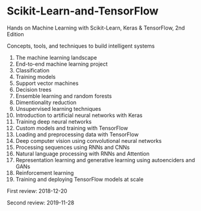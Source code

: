# Scikit-Learn-and-TensorFlow

Hands on Machine Learning with Scikit-Learn, Keras & TensorFlow, 2nd Edition

Concepts, tools, and techniques to build intelligent systems


1. The machine learning landscape 
2. End-to-end machine learning project 
3. Classification
4. Training models 
5. Support vector machines
6. Decision trees
7. Ensemble learning and random forests 
8. Dimentionality reduction
9. Unsupervised learning techniques 
10. Introduction to artificial neural networks with Keras
11. Training deep neural networks
12. Custom models and training with TensorFlow
13. Loading and preprocessing data with TensorFlow
14. Deep computer vision using convolutional neural networks
15. Processing sequences using RNNs and CNNs
16. Natural language processing with RNNs and Attention
17. Representation learning and generative learning using autoenciders and GANs
18. Reinforcement learning
19. Training and deploying TensorFlow models at scale 


First review: 2018-12-20

Second review: 2019-11-28
